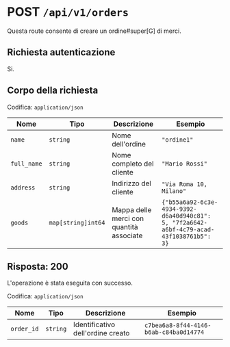 # POST `/api/v1/orders`

Questa route consente di creare un ordine#super[G] di merci.

## Richiesta autenticazione

Si.

## Corpo della richiesta

Codifica: `application/json`

<!--raw-typst
#figure(
   table(
        columns: (1fr, 1.5fr, 2fr, 4fr),
        inset: 8pt,
        align: horizon,
        table.header(
            [#text(fill:white)[Nome]],
            [#text(fill:white)[Tipo]],
            [#text(fill:white)[Descrizione]],
            [#text(fill:white)[Esempio]],
        ),
        [`name`], [`string`], [Nome dell'ordine], [`"ordine1"`],
        [`full_name`], [`string`], [Nome completo del cliente], [`"Mario Rossi"`],
        [`address`], [`string`], [Indirizzo del cliente], [`"Via Roma 10, Milano"`],
        [`goods`], [`map[string]int64`], [Mappa delle merci con quantità associate], [`{"b55a6a92-6c3e-4934-9392-d6a40d940c81": 5, "7f2a6642-a6bf-4c79-acad-43f1038761b5": 3}`],
   ),
   caption: [Corpo della richiesta di POST `/api/v1/orders`],
)
-->

<!--typst-begin-exclude-->
| Nome | Tipo | Descrizione | Esempio |
| ----------- | ------------------ | ---------------------------------------- | ---------------------------------------------------------------------------------------- |
| `name` | `string` | Nome dell'ordine | `"ordine1"` |
| `full_name` | `string` | Nome completo del cliente | `"Mario Rossi"` |
| `address` | `string` | Indirizzo del cliente | `"Via Roma 10, Milano"` |
| `goods` | `map[string]int64` | Mappa delle merci con quantità associate | `{"b55a6a92-6c3e-4934-9392-d6a40d940c81": 5, "7f2a6642-a6bf-4c79-acad-43f1038761b5": 3}` |
<!--typst-end-exclude-->
## Risposta: 200

L'operazione è stata eseguita con successo.

Codifica: `application/json`

<!--raw-typst
#figure(
   table(
        columns: (1fr, 1fr, 3fr, 2fr),
        inset: 8pt,
        align: horizon,
        table.header(
            [#text(fill:white)[Nome]],
            [#text(fill:white)[Tipo]],
            [#text(fill:white)[Descrizione]],
            [#text(fill:white)[Esempio]],
        ),
        [`order_id`], [`string`], [Identificativo dell'ordine creato], [`c7bea6a8-8f44-4146-b6ab-c84ba0d14774`],
   ),
   caption: [Risposta di POST `/api/v1/orders`],
)
-->

<!--typst-begin-exclude-->
| Nome | Tipo | Descrizione | Esempio |
| ---------- | -------- | --------------------------------- | -------------------------------------- |
| `order_id` | `string` | Identificativo dell'ordine creato | `c7bea6a8-8f44-4146-b6ab-c84ba0d14774` |
<!--typst-end-exclude-->
